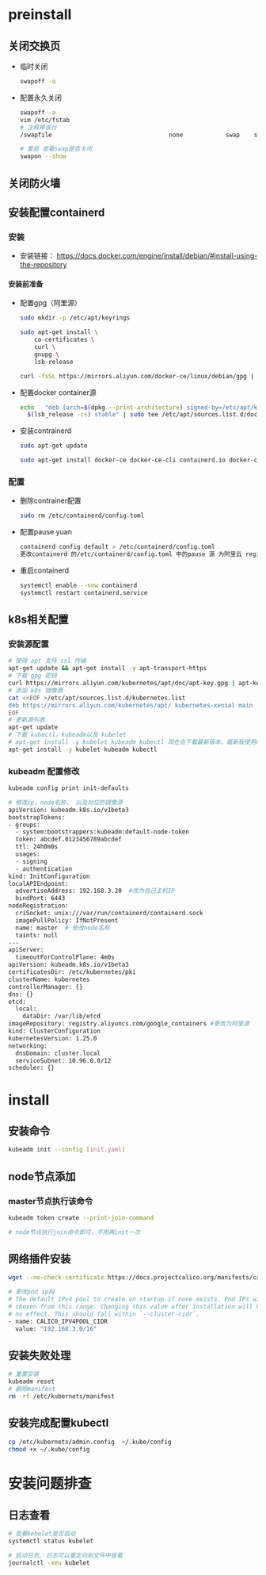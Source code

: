 # preinstall

## 关闭交换页

- 临时关闭

  ```bash
  swapoff -a
  ```

  

- 配置永久关闭

  ```bash
  swapoff -a
  vim /etc/fstab
  # 注释掉该行
  /swapfile                                 none            swap    sw              0       0
  
  # 重启 查看swap是否关闭
  swapon --show
  ```

  

## 关闭防火墙



## 安装配置containerd

### 安装

- 安装链接： https://docs.docker.com/engine/install/debian/#install-using-the-repository

#### 安装前准备

- 配置gpg（阿里源）

  ```bash
  sudo mkdir -p /etc/apt/keyrings
  
  sudo apt-get install \
      ca-certificates \
      curl \
      gnupg \
      lsb-release
  
  curl -fsSL https://mirrors.aliyun.com/docker-ce/linux/debian/gpg |  sudo gpg --dearmor -o /etc/apt/keyrings/docker.gpg
  ```

  

- 配置docker container源

  ```bash
  echo   "deb [arch=$(dpkg --print-architecture) signed-by=/etc/apt/keyrings/docker.gpg] https://mirrors.tuna.tsinghua.edu.cn/docker-ce/linux/ubuntu \
    $(lsb_release -cs) stable" | sudo tee /etc/apt/sources.list.d/docker.list > /dev/null
  ```

- 安装contrainerd

  ```bash
  sudo apt-get update
  
  sudo apt-get install docker-ce docker-ce-cli containerd.io docker-compose-plugin
  ```

  

### 配置

- 删除contrainer配置

  ```bash
  sudo rm /etc/containerd/config.toml
  ```

- 配置pause yuan

  ```bash
  containerd config default > /etc/containerd/config.toml   
  更改containerd 的/etc/containerd/config.toml 中的pause 源 为阿里云 registry.aliyuncs.com/google_containers
  ```

- 重启containerd

  ```bash
  systemctl enable --now containerd
  systemctl restart containerd.service
  ```

  

## k8s相关配置

### 安装源配置

```bash
# 使得 apt 支持 ssl 传输
apt-get update && apt-get install -y apt-transport-https
# 下载 gpg 密钥
curl https://mirrors.aliyun.com/kubernetes/apt/doc/apt-key.gpg | apt-key add - 
# 添加 k8s 镜像源
cat <<EOF >/etc/apt/sources.list.d/kubernetes.list
deb https://mirrors.aliyun.com/kubernetes/apt/ kubernetes-xenial main
EOF
# 更新源列表
apt-get update
# 下载 kubectl，kubeadm以及 kubelet
# apt-get install -y kubelet kubeadm kubectl 现在会下载最新版本，最新版使用contained
apt-get install -y kubelet kubeadm kubectl
```



### kubeadm 配置修改

```bash
kubeadm config print init-defaults

# 修改ip，node名称， 以及对应的镜像源
apiVersion: kubeadm.k8s.io/v1beta3
bootstrapTokens:
- groups:
  - system:bootstrappers:kubeadm:default-node-token
  token: abcdef.0123456789abcdef
  ttl: 24h0m0s
  usages:
  - signing
  - authentication
kind: InitConfiguration
localAPIEndpoint:
  advertiseAddress: 192.168.3.20  #改为自己主机IP
  bindPort: 6443
nodeRegistration:
  criSocket: unix:///var/run/containerd/containerd.sock
  imagePullPolicy: IfNotPresent
  name: master  # 修改node名称
  taints: null
---
apiServer:
  timeoutForControlPlane: 4m0s
apiVersion: kubeadm.k8s.io/v1beta3
certificatesDir: /etc/kubernetes/pki
clusterName: kubernetes
controllerManager: {}
dns: {}
etcd:
  local:
    dataDir: /var/lib/etcd
imageRepository: registry.aliyuncs.com/google_containers #更改为阿里源
kind: ClusterConfiguration
kubernetesVersion: 1.25.0
networking:
  dnsDomain: cluster.local
  serviceSubnet: 10.96.0.0/12
scheduler: {}


```





# install

## 安装命令

```bash
kubeadm init --config [init.yaml]
```



## node节点添加

### master节点执行该命令

```bash
kubeadm token create --print-join-command

# node节点执行join命令即可，不用再init一次
```



## 网络插件安装

```bash
wget --no-check-certificate https://docs.projectcalico.org/manifests/calico.yaml

# 更改pod ip段        
# The default IPv4 pool to create on startup if none exists. Pod IPs will be
# chosen from this range. Changing this value after installation will have
# no effect. This should fall within `--cluster-cidr`.
- name: CALICO_IPV4POOL_CIDR
  value: "192.168.3.0/16"


```



## 安装失败处理

```bash
# 重置安装
kubeadm reset 
# 删除manifest
rm -rf /etc/kubernets/manifest
```



## 安装完成配置kubectl

```bash
cp /etc/kubernets/admin.config  ~/.kube/config
chmod +x ~/.kube/config
```



# 安装问题排查

## 日志查看

```bash
# 查看kebelet是否启动
systemctl status kubelet

# 启动日志, 日志可以重定向到文件中查看
journalctl -xeu kubelet
```



